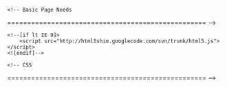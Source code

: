 <!DOCTYPE html>
<!--[if lt IE 7 ]><html class="ie ie6" lang="en"> <![endif]-->
<!--[if IE 7 ]><html class="ie ie7" lang="en"> <![endif]-->
<!--[if IE 8 ]><html class="ie ie8" lang="en"> <![endif]-->
<!--[if (gte IE 9)|!(IE)]><!--><html lang="es-ES" prefix="og: http://ogp.me/ns# fb: http://ogp.me/ns/fb# website: http://ogp.me/ns/website#"> <!--<![endif]-->
<head>

	<!-- Basic Page Needs
  ================================================== -->
	<meta charset="utf-8" />
	<title>:::: FACULTAD DE INGENIERÍA ELECTRÓNICA Y ELÉCTRICA </title>

	<!--[if lt IE 9]>
		<script src="http://html5shim.googlecode.com/svn/trunk/html5.js"></script>
	<![endif]-->

	<!-- CSS
  ================================================== -->

